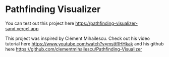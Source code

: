 # Pathfinding Visualizer

You can test out this project here https://pathfinding-visualizer-sand.vercel.app

This project was inspired by Clément Mihailescu.
Check out his video tutorial here https://www.youtube.com/watch?v=msttfIHHkak 
and his github here https://github.com/clementmihailescu/Pathfinding-Visualizer
